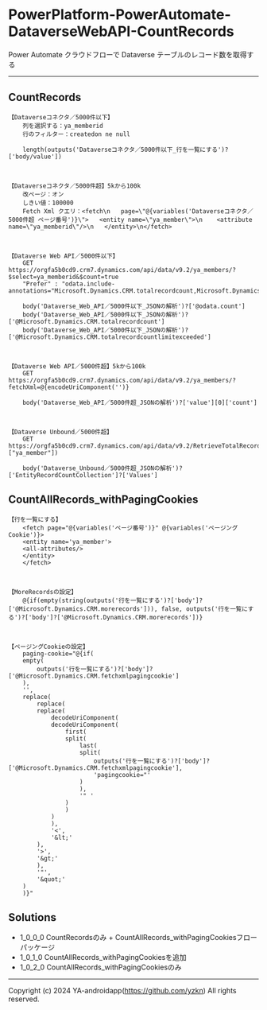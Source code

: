 # PowerPlatform-PowerAutomate-DataverseWebAPI-CountRecords

Power Automate クラウドフローで Dataverse テーブルのレコード数を取得する

---

## CountRecords

```
【Dataverseコネクタ／5000件以下】
	列を選択する：ya_memberid
	行のフィルター：createdon ne null

	length(outputs('Dataverseコネクタ／5000件以下_行を一覧にする')?['body/value'])



【Dataverseコネクタ／5000件超】5kから100k
	改ページ：オン
	しきい値：100000
	Fetch Xml クエリ：<fetch\n   page=\"@{variables('Dataverseコネクタ／5000件超 ページ番号')}\">   <entity name=\"ya_member\">\n    <attribute name=\"ya_memberid\"/>\n   </entity>\n</fetch>



【Dataverse Web API／5000件以下】
	GET https://orgfa5b0cd9.crm7.dynamics.com/api/data/v9.2/ya_members/?$select=ya_memberid&$count=true
	"Prefer" : "odata.include-annotations="Microsoft.Dynamics.CRM.totalrecordcount,Microsoft.Dynamics.CRM.totalrecordcountlimitexceeded""

	body('Dataverse_Web_API／5000件以下_JSONの解析')?['@odata.count']
	body('Dataverse_Web_API／5000件以下_JSONの解析')?['@Microsoft.Dynamics.CRM.totalrecordcount']
	body('Dataverse_Web_API／5000件以下_JSONの解析')?['@Microsoft.Dynamics.CRM.totalrecordcountlimitexceeded']



【Dataverse Web API／5000件超】5kから100k
	GET https://orgfa5b0cd9.crm7.dynamics.com/api/data/v9.2/ya_members/?fetchXml=@{encodeUriComponent('')}

	body('Dataverse_Web_API／5000件超_JSONの解析')?['value'][0]['count']



【Dataverse Unbound／5000件超】
	GET https://orgfa5b0cd9.crm7.dynamics.com/api/data/v9.2/RetrieveTotalRecordCount(EntityNames=["ya_member"])

	body('Dataverse_Unbound／5000件超_JSONの解析')?['EntityRecordCountCollection']?['Values']
```

## CountAllRecords_withPagingCookies

```
【行を一覧にする】
	<fetch page="@{variables('ページ番号')}" @{variables('ページングCookie')}>
	<entity name='ya_member'>
	<all-attributes/>
	</entity>
	</fetch>



【MoreRecordsの設定】
	@{if(empty(string(outputs('行を一覧にする')?['body']?['@Microsoft.Dynamics.CRM.morerecords'])), false, outputs('行を一覧にする')?['body']?['@Microsoft.Dynamics.CRM.morerecords'])}



【ページングCookieの設定】
	paging-cookie="@{if(
	empty(
		outputs('行を一覧にする')?['body']?['@Microsoft.Dynamics.CRM.fetchxmlpagingcookie']
	),
	'',
	replace(
		replace(
		replace(
			decodeUriComponent(
			decodeUriComponent(
				first(
				split(
					last(
					split(
						outputs('行を一覧にする')?['body']?['@Microsoft.Dynamics.CRM.fetchxmlpagingcookie'],
						'pagingcookie="'
					)
					),
					'" '
				)
				)
			)
			),
			'<',
			'&lt;'
		),
		'>',
		'&gt;'
		),
		'"',
		'&quot;'
	)
	)}"
```

## Solutions

- 1_0_0_0 CountRecordsのみ + CountAllRecords_withPagingCookiesフローパッケージ
- 1_0_1_0 CountAllRecords_withPagingCookiesを追加
- 1_0_2_0 CountAllRecords_withPagingCookiesのみ

---

Copyright (c) 2024 YA-androidapp(https://github.com/yzkn) All rights reserved.
